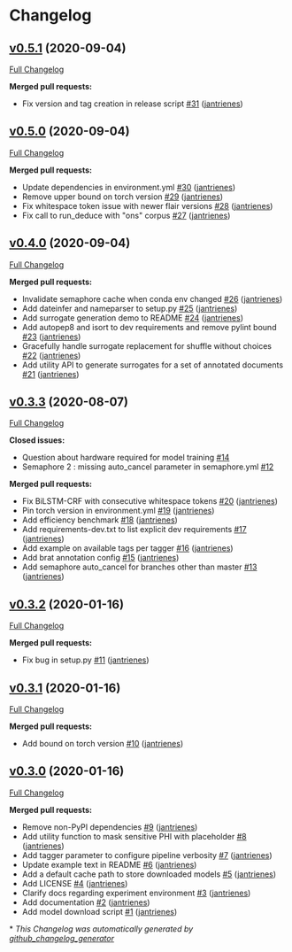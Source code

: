 # Changelog

## [v0.5.1](https://github.com/nedap/deidentify/tree/v0.5.1) (2020-09-04)

[Full Changelog](https://github.com/nedap/deidentify/compare/v0.5.0...v0.5.1)

**Merged pull requests:**

- Fix version and tag creation in release script [\#31](https://github.com/nedap/deidentify/pull/31) ([jantrienes](https://github.com/jantrienes))

## [v0.5.0](https://github.com/nedap/deidentify/tree/v0.5.0) (2020-09-04)

[Full Changelog](https://github.com/nedap/deidentify/compare/v0.4.0...v0.5.0)

**Merged pull requests:**

- Update dependencies in environment.yml [\#30](https://github.com/nedap/deidentify/pull/30) ([jantrienes](https://github.com/jantrienes))
- Remove upper bound on torch version [\#29](https://github.com/nedap/deidentify/pull/29) ([jantrienes](https://github.com/jantrienes))
- Fix whitespace token issue with newer flair versions [\#28](https://github.com/nedap/deidentify/pull/28) ([jantrienes](https://github.com/jantrienes))
- Fix call to run\_deduce with "ons" corpus [\#27](https://github.com/nedap/deidentify/pull/27) ([jantrienes](https://github.com/jantrienes))

## [v0.4.0](https://github.com/nedap/deidentify/tree/v0.4.0) (2020-09-04)

[Full Changelog](https://github.com/nedap/deidentify/compare/v0.3.3...v0.4.0)

**Merged pull requests:**

- Invalidate semaphore cache when conda env changed [\#26](https://github.com/nedap/deidentify/pull/26) ([jantrienes](https://github.com/jantrienes))
- Add dateinfer and nameparser to setup.py [\#25](https://github.com/nedap/deidentify/pull/25) ([jantrienes](https://github.com/jantrienes))
- Add surrogate generation demo to README [\#24](https://github.com/nedap/deidentify/pull/24) ([jantrienes](https://github.com/jantrienes))
- Add autopep8 and isort to dev requirements and remove pylint bound [\#23](https://github.com/nedap/deidentify/pull/23) ([jantrienes](https://github.com/jantrienes))
- Gracefully handle surrogate replacement for shuffle without choices [\#22](https://github.com/nedap/deidentify/pull/22) ([jantrienes](https://github.com/jantrienes))
- Add utility API to generate surrogates for a set of annotated documents [\#21](https://github.com/nedap/deidentify/pull/21) ([jantrienes](https://github.com/jantrienes))

## [v0.3.3](https://github.com/nedap/deidentify/tree/v0.3.3) (2020-08-07)

[Full Changelog](https://github.com/nedap/deidentify/compare/v0.3.2...v0.3.3)

**Closed issues:**

- Question about hardware required for model training [\#14](https://github.com/nedap/deidentify/issues/14)
- Semaphore 2 : missing auto\_cancel parameter in semaphore.yml [\#12](https://github.com/nedap/deidentify/issues/12)

**Merged pull requests:**

- Fix BiLSTM-CRF with consecutive whitespace tokens [\#20](https://github.com/nedap/deidentify/pull/20) ([jantrienes](https://github.com/jantrienes))
- Pin torch version in environment.yml [\#19](https://github.com/nedap/deidentify/pull/19) ([jantrienes](https://github.com/jantrienes))
- Add efficiency benchmark [\#18](https://github.com/nedap/deidentify/pull/18) ([jantrienes](https://github.com/jantrienes))
- Add requirements-dev.txt to list explicit dev requirements [\#17](https://github.com/nedap/deidentify/pull/17) ([jantrienes](https://github.com/jantrienes))
- Add example on available tags per tagger [\#16](https://github.com/nedap/deidentify/pull/16) ([jantrienes](https://github.com/jantrienes))
- Add brat annotation config [\#15](https://github.com/nedap/deidentify/pull/15) ([jantrienes](https://github.com/jantrienes))
- Add semaphore auto\_cancel for branches other than master [\#13](https://github.com/nedap/deidentify/pull/13) ([jantrienes](https://github.com/jantrienes))

## [v0.3.2](https://github.com/nedap/deidentify/tree/v0.3.2) (2020-01-16)

[Full Changelog](https://github.com/nedap/deidentify/compare/v0.3.1...v0.3.2)

**Merged pull requests:**

- Fix bug in setup.py [\#11](https://github.com/nedap/deidentify/pull/11) ([jantrienes](https://github.com/jantrienes))

## [v0.3.1](https://github.com/nedap/deidentify/tree/v0.3.1) (2020-01-16)

[Full Changelog](https://github.com/nedap/deidentify/compare/v0.3.0...v0.3.1)

**Merged pull requests:**

- Add bound on torch version [\#10](https://github.com/nedap/deidentify/pull/10) ([jantrienes](https://github.com/jantrienes))

## [v0.3.0](https://github.com/nedap/deidentify/tree/v0.3.0) (2020-01-16)

[Full Changelog](https://github.com/nedap/deidentify/compare/model_crf_ons_tuned-v0.1.0...v0.3.0)

**Merged pull requests:**

- Remove non-PyPI dependencies [\#9](https://github.com/nedap/deidentify/pull/9) ([jantrienes](https://github.com/jantrienes))
- Add utility function to mask sensitive PHI with placeholder [\#8](https://github.com/nedap/deidentify/pull/8) ([jantrienes](https://github.com/jantrienes))
- Add tagger parameter to configure pipeline verbosity [\#7](https://github.com/nedap/deidentify/pull/7) ([jantrienes](https://github.com/jantrienes))
- Update example text in README [\#6](https://github.com/nedap/deidentify/pull/6) ([jantrienes](https://github.com/jantrienes))
- Add a default cache path to store downloaded models [\#5](https://github.com/nedap/deidentify/pull/5) ([jantrienes](https://github.com/jantrienes))
- Add LICENSE [\#4](https://github.com/nedap/deidentify/pull/4) ([jantrienes](https://github.com/jantrienes))
- Clarify docs regarding experiment environment [\#3](https://github.com/nedap/deidentify/pull/3) ([jantrienes](https://github.com/jantrienes))
- Add documentation [\#2](https://github.com/nedap/deidentify/pull/2) ([jantrienes](https://github.com/jantrienes))
- Add model download script [\#1](https://github.com/nedap/deidentify/pull/1) ([jantrienes](https://github.com/jantrienes))



\* *This Changelog was automatically generated by [github_changelog_generator](https://github.com/github-changelog-generator/github-changelog-generator)*

